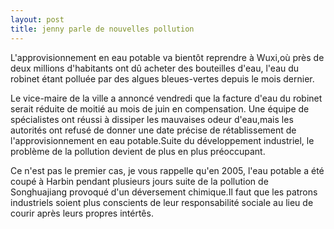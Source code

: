 ```yaml
---
layout: post
title: jenny parle de nouvelles pollution
---
```


<p>L&#39;approvisionnement en eau potable va bientôt reprendre à Wuxi,où près de deux millions d&#39;habitants ont dû acheter des bouteilles d&#39;eau, l&#39;eau du robinet étant polluée par des algues bleues-vertes depuis le mois dernier. </p>
<p>Le vice-maire de la ville a annoncé vendredi que la facture d&#39;eau du robinet serait réduite de moitié au mois de juin en compensation. Une équipe de spécialistes ont réussi à dissiper les mauvaises odeur d&#39;eau,mais les autorités ont refusé de donner une date précise de rétablissement de l&#39;approvisionnement en eau potable.Suite du développement industriel, le problème de la pollution devient de plus en plus préoccupant. </p>
<p>Ce n&#39;est pas le premier cas, je vous rappelle qu&#39;en 2005, l&#39;eau potable a été coupé à Harbin pendant plusieurs jours suite de la pollution de Songhuajiang provoqué d&#39;un déversement chimique.Il faut que les patrons industriels soient plus conscients de leur responsabilité sociale au lieu de courir après leurs propres intértês.</p>
<p></p>
